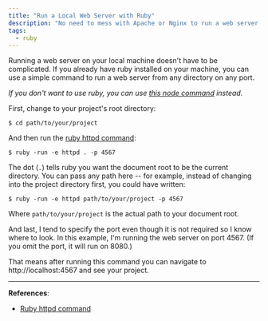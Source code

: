 ```yaml
---
title: "Run a Local Web Server with Ruby"
description: "No need to mess with Apache or Nginx to run a web server on your local machine. Just use this ruby command."
tags:
  - ruby
---
```


Running a web server on your local machine doesn't have to be complicated. If you already have ruby installed on your machine, you can use a simple command to run a web server from any directory on any port.

_If you don't want to use ruby, you can use [this node command](/blog/run-local-web-server-node/) instead._

First, change to your project's root directory:

    $ cd path/to/your/project

And then run the [ruby httpd command](https://apidock.com/ruby/Object/httpd):

    $ ruby -run -e httpd . -p 4567

The dot (`.`) tells ruby you want the document root to be the current directory. You can pass any path here -- for example, instead of changing into the project directory first, you could have written:

    $ ruby -run -e httpd path/to/your/project -p 4567

Where `path/to/your/project` is the actual path to your document root.

And last, I tend to specify the port even though it is not required so I know where to look. In this example, I'm running the web server on port 4567. (If you omit the port, it will run on 8080.)

That means after running this command you can navigate to http://localhost:4567 and see your project.

---

**References**:

- [Ruby httpd command](https://apidock.com/ruby/Object/httpd)
